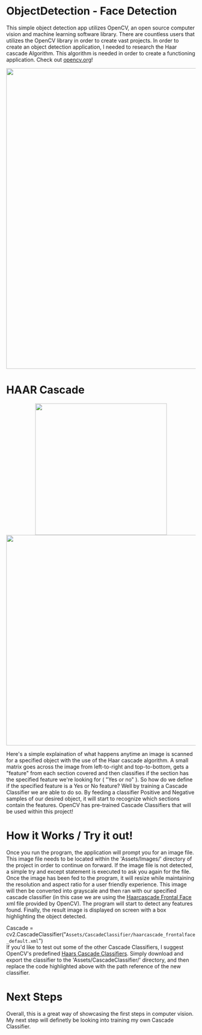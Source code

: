 # ObjectDetection - Face Detection
This simple object detection app utilizes OpenCV, an open source computer vision and machine learning software library. 
There are countless users that utilizes the OpenCV library in order to create vast projects. In order to create an object detection application, I needed to research the Haar cascade Algorithm. This algorithm is needed in order to create a functioning application. Check out [opencv.org](https://opencv.org/)!

<p align="middle">
  <img src="https://user-images.githubusercontent.com/88639067/163072024-894a54eb-ad8a-4181-9b52-0da6e893ebff.gif" width="800" />
</p>

# HAAR Cascade 

<p align="middle">
  <img src="https://user-images.githubusercontent.com/88639067/163069610-9185fb08-8bce-4900-a283-144618b0e0fc.gif" width="350" />
  <img src="https://user-images.githubusercontent.com/88639067/163070000-8600132f-7577-4be0-a9ea-026ac3b3e508.png" width="560" /> 
</p>


Here's a simple explaination of what happens anytime an image is scanned for a specified object with the use of the Haar cascade algorithm. A small matrix goes across the image from left-to-right and top-to-bottom, gets a "feature" from each section covered and then classifies if the section has the specified feature we're looking for ( "Yes or no" ). So how do we define if the specified feature is a Yes or No feature? Well by training a Cascade Classifier we are able to do so. By feeding a classifier Positive and Negative samples of our desired object, it will start to recognize which sections contain the features. OpenCV has pre-trained Cascade Classifiers that will be used within this project!


# How it Works / Try it out!
Once you run the program, the application will prompt you for an image file. This image file needs to be located within the 'Assets/Images/' directory of the project in order to continue on forward. If the image file is not detected, a simple try and except statement is executed to ask you again for the file. Once the image has been fed to the program, it will resize while maintaining the resolution and aspect ratio for a user friendly experience. This image will then be converted into grayscale and then ran with our specified cascade classifier (in this case we are using the [Haarcascade Frontal Face](https://github.com/opencv/opencv/blob/master/data/haarcascades/haarcascade_frontalface_default.xml) xml file provided by OpenCV). The program will start to detect any features found. Finally, the result image is displayed on screen with a box highlighting the object detected.

Cascade = cv2.CascadeClassifier("`Assets/CascadeClassifier/haarcascade_frontalface_default.xml`") </br>
If you'd like to test out some of the other Cascade Classifiers, I suggest OpenCV's predefined [Haars Cascade Classifiers](https://github.com/opencv/opencv/tree/master/data/haarcascades). Simply download and export the classifier to the 'Assets/CascadeClassifier/' directory, and then replace the code highlighted above with the path reference of the new classifier.


# Next Steps
Overall, this is a great way of showcasing the first steps in computer vision. My next step will definetly be looking into training my own Cascade Classifier.


